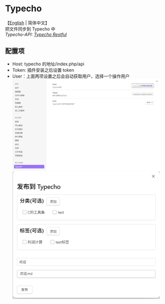 # Typecho

【[English](/README.md) | 简体中文】
<br>
把文件同步到 Typecho 中
<br>
*Typecho-API: [Typecho Restful](https://github.com/Chen2226/typecho-plugin-Restful)*

## 配置项

-   Host: typecho 的地址/index.php/api
-   Token: 插件安装之后设置 token
-   User：上面两项设置之后会自动获取用户，选择一个操作用户
![2](/assets/2.png "2")
![1](/assets/1.png "1")